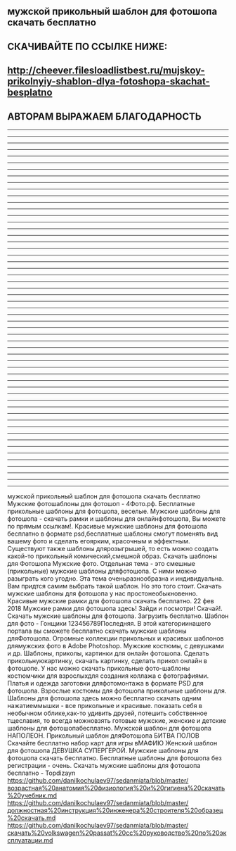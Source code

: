 мужской прикольный шаблон для фотошопа скачать бесплатно
--------------------------------------------------
СКАЧИВАЙТЕ ПО ССЫЛКЕ НИЖЕ:
--------------------------------------------------
http://cheever.filesloadlistbest.ru/mujskoy-prikolnyiy-shablon-dlya-fotoshopa-skachat-besplatno
--------------------------------------------------
АВТОРАМ ВЫРАЖАЕМ БЛАГОДАРНОСТЬ
--------------------------------------------------
--------------------------------------------------
--------------------------------------------------
--------------------------------------------------
--------------------------------------------------
--------------------------------------------------
--------------------------------------------------
--------------------------------------------------
--------------------------------------------------
--------------------------------------------------
--------------------------------------------------
--------------------------------------------------
--------------------------------------------------
--------------------------------------------------
--------------------------------------------------
--------------------------------------------------
--------------------------------------------------
--------------------------------------------------
--------------------------------------------------
--------------------------------------------------
--------------------------------------------------
--------------------------------------------------
--------------------------------------------------
--------------------------------------------------
--------------------------------------------------
--------------------------------------------------
--------------------------------------------------
--------------------------------------------------
--------------------------------------------------
--------------------------------------------------
--------------------------------------------------
--------------------------------------------------
--------------------------------------------------
--------------------------------------------------
--------------------------------------------------
--------------------------------------------------
--------------------------------------------------
--------------------------------------------------
--------------------------------------------------
--------------------------------------------------
--------------------------------------------------
--------------------------------------------------
--------------------------------------------------
--------------------------------------------------
--------------------------------------------------
--------------------------------------------------
--------------------------------------------------
--------------------------------------------------
--------------------------------------------------
--------------------------------------------------
--------------------------------------------------
--------------------------------------------------
--------------------------------------------------
--------------------------------------------------
--------------------------------------------------
--------------------------------------------------
мужской прикольный шаблон для фотошопа скачать бесплатно Мужские фотошаблоны для фотошоп - 4Фото.рф. Бесплатные прикольные шаблоны для фотошопа, веселые. Мужские шаблоны для фотошопа - скачать рамки и шаблоны для онлайнфотошопа, Вы можете по прямым ссылкам!. Красивые мужские шаблоны для фотошопа бесплатно в формате psd,бесплатные шаблоны смогут поменять вид вашему фото и сделать егоярким, красочным и эффектным.  Существуют также шаблоны длярозыгрышей, то есть можно создать какой-то прикольный комический,смешной образ. Скачать шаблоны для Фотошопа  Мужские фото. Отдельная тема - это смешные (прикольные) мужские шаблоны дляфотошопа. С ними можно разыграть кого угодно. Эта тема оченьразнообразна и индивидуальна. Вам придтся самим выбрать такой шаблон. Но это того стоит. Скачать мужские шаблоны для фотошопа у нас простонеобыкновенно. Красивые мужские рамки для фотошопа  скачать бесплатно. 22 фев 2018  Мужские рамки для фотошопа здесь! Зайди и посмотри! Скачай!. Скачать мужские шаблоны для фотошопа. Загрузить бесплатно. Шаблон для фото - Гонщики  123456789Последняя. В этой категориинашего портала вы сможете бесплатно скачать мужские шаблоны дляФотошопа. Огромные коллекции прикольных и красивых шаблонов длямужских фото в Adobe Photoshop. Мужские костюмы, с девушками и др. Шаблоны, приколы, картинки для онлайн фотошопа. Сделать прикольнуюкартинку, скачать картинку, сделать прикол онлайн в фотошопе. У нас можно скачать прикольные фото-шаблоны костюмчики для взрослыхдля создания коллажа с фотографиями. Платья и одежда заготовки дляфотомонтажа в формате PSD для фотошопа.
Взрослые костюмы для фотошопа  прикольные шаблоны для. Шаблоны для фотошопа здесь можно бесплатно скачать одним нажатиеммышки - все прикольные и красивые.  показать себя в необычном облике,как-то удивить друзей, потешить собственное тщеславия, то всегда можновзять готовые мужские, женские и детские шаблоны для фотошопабесплатно. Мужской шаблон для фотошопа НАПОЛЕОН. Прикольный шаблон дляФотошопа БИТВА ПОЛОВ Скачайте бесплатно набор карт для игры вМАФИЮ  Женский шаблон для фотошопа ДЕВУШКА СУПЕРГЕРОЙ. Мужские шаблоны для фотошопа скачать бесплатно. Бесплатные шаблоны для фотошопа без регистрации - очень. Скачать мужские шаблоны для фотошопа бесплатно  - Topdizayn
https://github.com/danilkochulaev97/sedanmiata/blob/master/возрастная%20анатомия%20физиология%20и%20гигиена%20скачать%20учебник.md
https://github.com/danilkochulaev97/sedanmiata/blob/master/должностная%20инструкция%20инженера%20строителя%20образец%20скачать.md
https://github.com/danilkochulaev97/sedanmiata/blob/master/скачать%20volkswagen%20passat%20cc%20руководство%20по%20эксплуатации.md